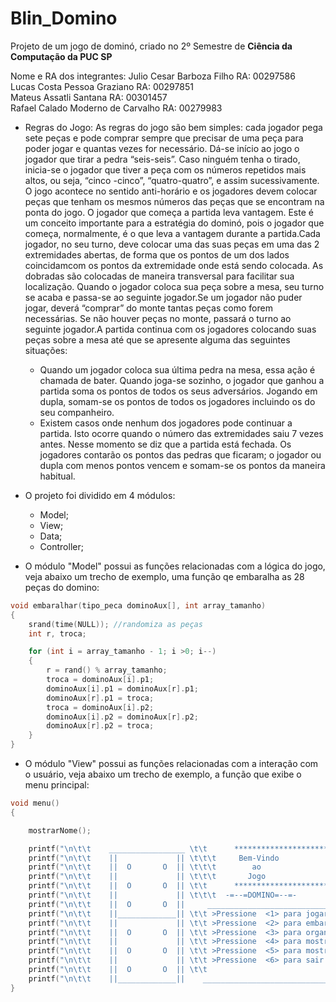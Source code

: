 # Blin_Domino
Projeto de um jogo de dominó, criado no 2º Semestre de **Ciência da Computação da PUC SP**

Nome e RA dos integrantes:
Julio Cesar Barboza Filho RA: 00297586  
Lucas Costa Pessoa Graziano RA: 00297851  
Mateus Assatli Santana RA: 00301457  
Rafael Calado Moderno de Carvalho RA: 00279983  

- Regras do Jogo:
As regras do jogo são bem simples: cada jogador pega sete peças e pode comprar sempre que precisar de uma peça para poder jogar e quantas vezes for necessário. Dá-se início ao
jogo o jogador que tirar a pedra “seis-seis”. Caso ninguém tenha o tirado, inicia-se o jogador que tiver a peça  com  os  números  repetidos  mais  altos,  ou  seja, “cinco
-cinco”,  “quatro-quatro”,  e  assim sucessivamente. O jogo acontece no sentido anti-horário e os jogadores devem colocar peças que tenham os mesmos números das peças que se
encontram na ponta do jogo. O jogador que começa a partida leva vantagem. Este é um conceito importante para a estratégia do dominó, pois o jogador que começa, normalmente, é o
que leva a vantagem durante a partida.Cada jogador, no seu turno, deve colocar uma das suas peças em uma das 2 extremidades abertas, de forma que os pontos de um dos lados
coincidamcom os pontos da extremidade onde está  sendo  colocada.  As  dobradas  são  colocadas  de  maneira  transversal  para  facilitar  sua localização. Quando o jogador
coloca sua peça sobre a mesa, seu turno se acaba e passa-se ao seguinte jogador.Se um jogador não puder jogar, deverá “comprar” do monte tantas peças como forem necessárias. Se
não houver peças no monte, passará o turno ao seguinte jogador.A partida continua com os jogadores colocando suas peças sobre a mesa até que se apresente alguma das seguintes
situações:

  - Quando um jogador coloca sua última pedra na mesa, essa ação é chamada de bater. Quando joga-se sozinho, o jogador que ganhou a partida soma os pontos de todos os seus 
adversários. Jogando em dupla, somam-se os pontos de todos os jogadores incluindo os do seu companheiro.
  - Existem casos onde nenhum dos jogadores pode continuar a partida. Isto ocorre quando o número das extremidades saiu 7 vezes antes. Nesse momento se diz que a partida está 
fechada. Os jogadores contarão os pontos das pedras que ficaram; o jogador ou dupla com menos pontos vencem e somam-se os pontos da maneira habitual.


- O projeto foi dividido em 4 módulos:
  - Model;
  - View;
  - Data;
  - Controller;


- O módulo "Model" possui  as funções relacionadas com a lógica do jogo, veja abaixo um trecho de exemplo, uma função qe embaralha as 28 peças do domino:
```C
void embaralhar(tipo_peca dominoAux[], int array_tamanho)
{
    srand(time(NULL)); //randomiza as peças
    int r, troca;

    for (int i = array_tamanho - 1; i >0; i--)
    {
        r = rand() % array_tamanho;
        troca = dominoAux[i].p1;
        dominoAux[i].p1 = dominoAux[r].p1;
        dominoAux[r].p1 = troca;
        troca = dominoAux[i].p2;
        dominoAux[i].p2 = dominoAux[r].p2;
        dominoAux[r].p2 = troca;
    }
}
```


- O módulo "View" possui as funções relacionadas com a interação com o usuário, veja abaixo um trecho de exemplo, a função que exibe o menu principal:
```C
void menu()
{ 

    mostrarNome();

    printf("\n\t\t    _________________ \t\t      ***********************                    _________________");
    printf("\n\t\t    ||             || \t\t\t     Bem-Vindo                           ||             ||");
    printf("\n\t\t    ||  O       O  || \t\t\t        ao                               ||  O       O  ||");
    printf("\n\t\t    ||             || \t\t\t       Jogo                              ||             ||");
    printf("\n\t\t    ||  O       O  || \t\t      ***********************                    ||  O       O  ||");
    printf("\n\t\t    ||             || \t\t\t  -=--=DOMINO=--=-                       ||             ||");
    printf("\n\t\t    ||  O       O  ||     _________________________________________________      ||  O       O  ||");
    printf("\n\t\t    ||_____________|| \t\t >Pressione  <1> para jogar                      ||_____________||");
    printf("\n\t\t    ||             || \t\t >Pressione  <2> para embaralhar as pecas        ||             ||");
    printf("\n\t\t    ||  O       O  || \t\t >Pressione  <3> para organizar as pecas         ||  O       O  ||");
    printf("\n\t\t    ||             || \t\t >Pressione  <4> para mostrar as pecas           ||             ||");
    printf("\n\t\t    ||  O       O  || \t\t >Pressione  <5> para mostrar as regras          ||  O       O  ||");
    printf("\n\t\t    ||             || \t\t >Pressione  <6> para sair                       ||             ||");
    printf("\n\t\t    ||  O       O  || \t\t                                                 ||  O       O  ||");
    printf("\n\t\t    ||_____________||    __________________________________________________      ||_____________||");
}
```
